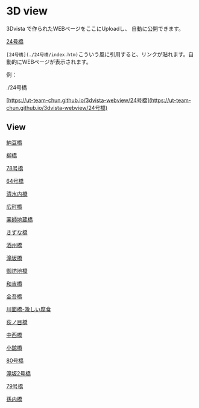 

# 3D view




3Dvista で作られたWEBページをここにUploadし、
自動に公開できます。


[24号橋](./24号橋/index.htm)

`[24号橋](./24号橋/index.htm)`こういう風に引用すると、リンクが貼れます。自動的にWEBページが表示されます。


例：

./24号橋

[https://ut-team-chun.github.io/3dvista-webview/24号橋](https://ut-team-chun.github.io/3dvista-webview/24号橋)


## View

[納豆橋](https://storage.net-fs.com/hosting/8236231/4/)

[柳橋](https://storage.net-fs.com/hosting/8236231/2/)

[78号橋](https://storage.net-fs.com/hosting/8236231/1/)

[64号橋](https://storage.net-fs.com/hosting/8236231/3/)

[清水内橋](./清水内橋/index.htm)

[広町橋](./広町橋/index.htm)

[薬師地蔵橋](./薬師地蔵橋/index.htm)

[きずな橋](./きずな橋/index.htm)

[酒州橋](./酒州橋/index.htm)

[滝坂橋](./清水内橋/index.htm)

[御坊地橋](./御坊地橋/index.htm)

[和吉橋](./和吉橋/index.htm)

[金吾橋](./金吾橋/index.htm)

[川面橋-激しい腐食](./川面橋/index.htm)

[荻ノ目橋](./荻ノ目橋/index.htm)

[中西橋](./中西橋/index.htm)

[小舘橋](./小舘橋/index.htm)

[80号橋](./80号橋/index.htm)

[滝坂2号橋](./滝坂2号橋/index.htm)

[79号橋](./79号橋/index.htm)

[孫内橋](./孫内橋/index.htm)